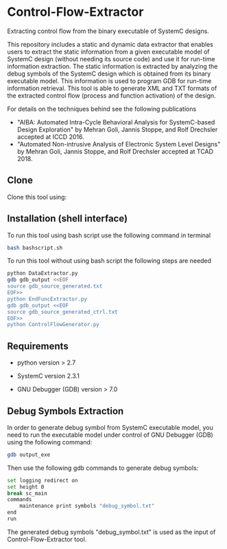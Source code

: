 # Control-Flow-Extractor
Extracting control flow from the binary executable of SystemC designs.

This repository includes a static and dynamic data extractor that enables users to extract the static information from a given executable model of SystemC design (without needing its source code) and use it for run-time information extraction. The static information is extracted by analyzing the debug symbols of the SystemC design which is obtained from its binary executable model. This information is used to program GDB for run-time information retrieval.
This tool is able to generate XML and TXT formats of the extracted control flow (process and function activation) of the design.

For details on the techniques behind see the following publications 
- "AIBA: Automated Intra-Cycle Behavioral Analysis for SystemC-based Design Exploration" by Mehran Goli, Jannis Stoppe, and Rolf Drechsler accepted at ICCD 2016.
- "Automated Non-intrusive Analysis of Electronic System Level Designs" by Mehran Goli, Jannis Stoppe, and Rolf Drechsler accepted at TCAD 2018.


## Clone
Clone this tool using:



## Installation (shell interface)
To run this tool using bash script use the following command in terminal
```bash
bash bashscript.sh
```
To run this tool without using bash script the following steps are needed

```bash
python DataExtractor.py 
gdb gdb_output <<EOF
source gdb_source_generated.txt
EOF>>
python EndFuncExtractor.py
gdb gdb_output <<EOF
source gdb_source_generated_ctrl.txt
EOF>>
python ControlFlowGenerator.py
```

## Requirements

- python version > 2.7

- SystemC version 2.3.1

- GNU Debugger (GDB) version > 7.0


## Debug Symbols Extraction
In order to generate debug symbol from SystemC executable model, you need to run the executable model under control of GNU Debugger (GDB) using the following command:
```bash
gdb output_exe
```
Then use the following gdb commands to generate debug symbols:
```bash
set logging redirect on
set height 0
break sc_main
commands
	maintenance print symbols "debug_symbol.txt"
end
run
```


The generated debug symbols "debug_symbol.txt" is used as the input of Control-Flow-Extractor tool.
